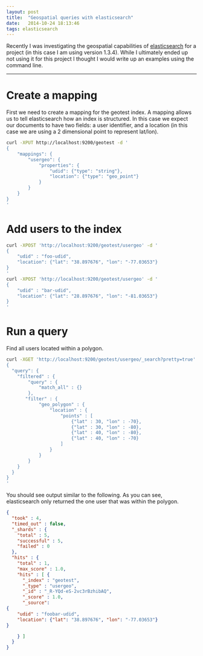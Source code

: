 ```yaml
---
layout: post
title:  "Geospatial queries with elasticsearch"
date:   2014-10-24 18:13:46
tags: elasticsearch
---
```


Recently I was investigating the geospatial capabilities of [elasticsearch][elasticsearch-home] for a project (in this case I am using version 1.3.4). While I ultimately ended up not using it for this project I thought I would write up an examples using the command line.

---

# Create a mapping
First we need to create a mapping for the geotest index. A mapping allows us to tell elasticsearch how an index is structured. In this case we expect our documents to have two fields: a user identifier, and a location (in this case we are using a 2 dimensional point to represent lat/lon).

``` sh
curl -XPUT http://localhost:9200/geotest -d '
{
    "mappings": {
        "usergeo": {
            "properties": {
                "udid": {"type": "string"},
                "location": {"type": "geo_point"}
            }
        }
    }
}
'
```

# Add users to the index

``` sh
curl -XPOST 'http://localhost:9200/geotest/usergeo' -d '
{
    "udid" : "foo-udid",
    "location": {"lat": "38.897676", "lon": "-77.03653"}
}
'
curl -XPOST 'http://localhost:9200/geotest/usergeo' -d '
{
    "udid" : "bar-udid",
    "location": {"lat": "28.897676", "lon": "-81.03653"}
}
'
```

# Run a query

Find all users located within a polygon.

``` sh
curl -XGET 'http://localhost:9200/geotest/usergeo/_search?pretty=true' -d '
{
  "query": {
    "filtered" : {
        "query" : {
            "match_all" : {}
        },
       "filter" : {
            "geo_polygon" : {
                "location" : {
                    "points" : [
                        {"lat" : 30, "lon" : -70},
                        {"lat" : 30, "lon" : -80},
                        {"lat" : 40, "lon" : -80},
                        {"lat" : 40, "lon" : -70}
                    ]
                }
            }
        }
    }
  }
}
'
```

You should see output similar to the following. As you can see, elasticsearch only returned the one user that was within the polygon.

``` json
{
  "took" : 4,
  "timed_out" : false,
  "_shards" : {
    "total" : 5,
    "successful" : 5,
    "failed" : 0
  },
  "hits" : {
    "total" : 1,
    "max_score" : 1.0,
    "hits" : [ {
      "_index" : "geotest",
      "_type" : "usergeo",
      "_id" : "_R-YQd-eS-2vc3rBzhibAQ",
      "_score" : 1.0,
      "_source":
{
    "udid" : "foobar-udid",
    "location": {"lat": "38.897676", "lon": "-77.03653"}
}

    } ]
  }
}
```

[elasticsearch-home]: http://www.elasticsearch.org/
